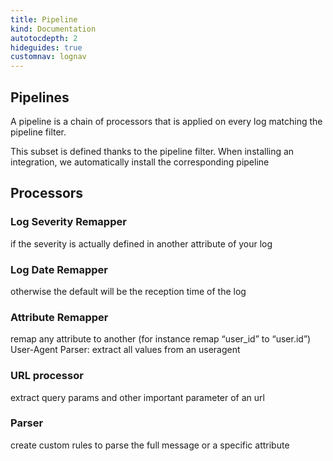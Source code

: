 ```yaml
---
title: Pipeline
kind: Documentation
autotocdepth: 2
hideguides: true
customnav: lognav
---
```


## Pipelines 

A pipeline is a chain of processors that is applied on every log matching the pipeline filter. 

This subset is defined thanks to the pipeline filter.
When installing an integration, we automatically install the corresponding pipeline

## Processors

### Log Severity Remapper

if the severity is actually defined in another attribute of your log
### Log Date Remapper 

otherwise the default will be the reception time of the log

### Attribute Remapper

remap any attribute to another (for instance remap “user_id” to “user.id”)
User-Agent Parser: extract all values from an useragent


### URL processor 

extract query params and other important parameter of an url

### Parser

create custom rules to parse the full message or a specific attribute
